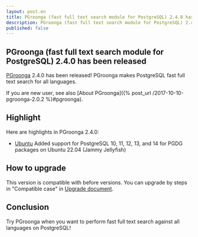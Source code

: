 ```yaml
---
layout: post.en
title: PGroonga (fast full text search module for PostgreSQL) 2.4.0 has been released
description: PGroonga (fast full text search module for PostgreSQL) 2.4.0 has been released!
published: false
---
```


## PGroonga (fast full text search module for PostgreSQL) 2.4.0 has been released

[PGroonga](https://pgroonga.github.io/) 2.4.0 has been released! PGroonga makes PostgreSQL fast full text search for all languages.

If you are new user, see also [About PGroonga]({% post_url /2017-10-10-pgroonga-2.0.2 %}#pgroonga).

## Highlight

Here are highlights in PGroonga 2.4.0:

  * [Ubuntu](https://pgroonga.github.io/install/ubuntu.html) Added support for PostgreSQL 10, 11, 12, 13, and 14 for PGDG packages on Ubuntu 22.04 (Jammy Jellyfish)

## How to upgrade

This version is compatible with before versions. You can upgrade by steps in "Compatible case" in [Upgrade document](https://pgroonga.github.io/upgrade/#compatible-case).

## Conclusion

Try PGroonga when you want to perform fast full text search against all languages on PostgreSQL!
